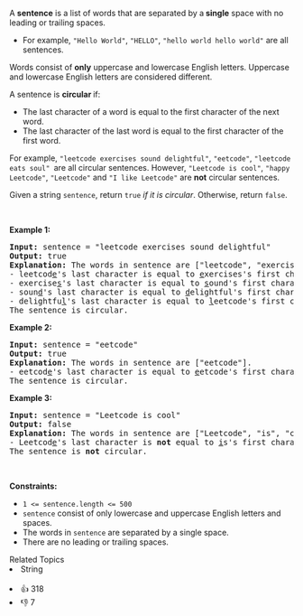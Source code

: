 <p>A <strong>sentence</strong> is a list of words that are separated by a<strong> single</strong> space with no leading or trailing spaces.</p>

<ul> 
 <li>For example, <code>"Hello World"</code>, <code>"HELLO"</code>, <code>"hello world hello world"</code> are all sentences.</li> 
</ul>

<p>Words consist of <strong>only</strong> uppercase and lowercase English letters. Uppercase and lowercase English letters are considered different.</p>

<p>A sentence is <strong>circular </strong>if:</p>

<ul> 
 <li>The last character of a word is equal to the first character of the next word.</li> 
 <li>The last character of the last word is equal to the first character of the first word.</li> 
</ul>

<p>For example, <code>"leetcode exercises sound delightful"</code>, <code>"eetcode"</code>, <code>"leetcode eats soul" </code>are all circular sentences. However, <code>"Leetcode is cool"</code>, <code>"happy Leetcode"</code>, <code>"Leetcode"</code> and <code>"I like Leetcode"</code> are <strong>not</strong> circular sentences.</p>

<p>Given a string <code>sentence</code>, return <code>true</code><em> if it is circular</em>. Otherwise, return <code>false</code>.</p>

<p>&nbsp;</p> 
<p><strong class="example">Example 1:</strong></p>

<pre>
<strong>Input:</strong> sentence = "leetcode exercises sound delightful"
<strong>Output:</strong> true
<strong>Explanation:</strong> The words in sentence are ["leetcode", "exercises", "sound", "delightful"].
- leetcod<u>e</u>'s&nbsp;last character is equal to <u>e</u>xercises's first character.
- exercise<u>s</u>'s&nbsp;last character is equal to <u>s</u>ound's first character.
- soun<u>d</u>'s&nbsp;last character is equal to <u>d</u>elightful's first character.
- delightfu<u>l</u>'s&nbsp;last character is equal to <u>l</u>eetcode's first character.
The sentence is circular.</pre>

<p><strong class="example">Example 2:</strong></p>

<pre>
<strong>Input:</strong> sentence = "eetcode"
<strong>Output:</strong> true
<strong>Explanation:</strong> The words in sentence are ["eetcode"].
- eetcod<u>e</u>'s&nbsp;last character is equal to <u>e</u>etcode's first character.
The sentence is circular.</pre>

<p><strong class="example">Example 3:</strong></p>

<pre>
<strong>Input:</strong> sentence = "Leetcode is cool"
<strong>Output:</strong> false
<strong>Explanation:</strong> The words in sentence are ["Leetcode", "is", "cool"].
- Leetcod<u>e</u>'s&nbsp;last character is <strong>not</strong> equal to <u>i</u>s's first character.
The sentence is <strong>not</strong> circular.</pre>

<p>&nbsp;</p> 
<p><strong>Constraints:</strong></p>

<ul> 
 <li><code>1 &lt;= sentence.length &lt;= 500</code></li> 
 <li><code>sentence</code> consist of only lowercase and uppercase English letters and spaces.</li> 
 <li>The words in <code>sentence</code> are separated by a single space.</li> 
 <li>There are no leading or trailing spaces.</li> 
</ul>

<div><div>Related Topics</div><div><li>String</li></div></div><br><div><li>👍 318</li><li>👎 7</li></div>